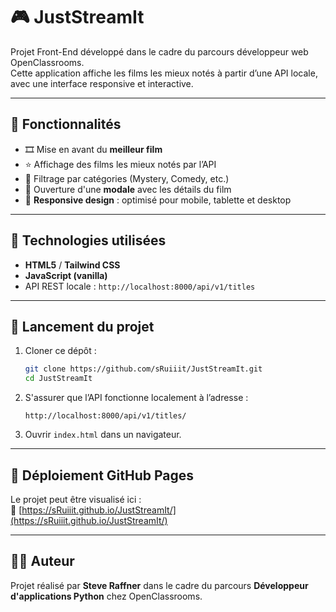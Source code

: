 # 🎮 JustStreamIt

Projet Front-End développé dans le cadre du parcours développeur web OpenClassrooms.  
Cette application affiche les films les mieux notés à partir d’une API locale, avec une interface responsive et interactive.

---

## 🚀 Fonctionnalités

- 🎞️ Mise en avant du **meilleur film**
- ⭐ Affichage des films les mieux notés par l’API
- 🔎 Filtrage par catégories (Mystery, Comedy, etc.)
- 🔁 Ouverture d'une **modale** avec les détails du film
- 📱 **Responsive design** : optimisé pour mobile, tablette et desktop

---

## 🧰 Technologies utilisées

- **HTML5** / **Tailwind CSS**
- **JavaScript (vanilla)**
- API REST locale : `http://localhost:8000/api/v1/titles`

---

## 📂 Lancement du projet

1. Cloner ce dépôt :
   ```bash
   git clone https://github.com/sRuiiit/JustStreamIt.git
   cd JustStreamIt
   ```

2. S'assurer que l’API fonctionne localement à l’adresse :
   ```
   http://localhost:8000/api/v1/titles/
   ```

3. Ouvrir `index.html` dans un navigateur.

---

## 📆 Déploiement GitHub Pages

Le projet peut être visualisé ici :  
🧰 [https://sRuiiit.github.io/JustStreamIt/](https://sRuiiit.github.io/JustStreamIt/)

---

## 🧑‍💻 Auteur

Projet réalisé par **Steve Raffner** dans le cadre du parcours **Développeur d'applications Python** chez OpenClassrooms.
